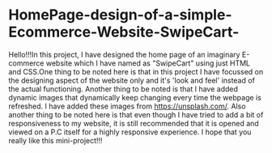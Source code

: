 # HomePage-design-of-a-simple-Ecommerce-Website-SwipeCart-
Hello!!!In this project, I have designed the home page of an imaginary E-commerce website which I have named as "SwipeCart" using just HTML and CSS.One thing to be noted here is that in this project I have focussed on the designing aspect of the website only and it's 'look and feel' instead of the actual functioning. Another thing to be noted is that I have added dynamic images that dynamically keep changing every time the webpage is refreshed. I have added these images from https://unsplash.com/. Also another thing to be noted here is that even though I have tried to add a bit of responsiveness to my website, it is still recommended that it is opened and viewed on a P.C itself for a highly responsive experience. I hope that you really like this mini-project!!! 
